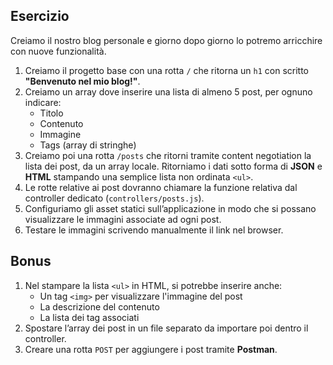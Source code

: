 ## Esercizio

Creiamo il nostro blog personale e giorno dopo giorno lo potremo arricchire con nuove funzionalità.

1. Creiamo il progetto base con una rotta `/` che ritorna un `h1` con scritto **"Benvenuto nel mio blog!"**.
2. Creiamo un array dove inserire una lista di almeno 5 post, per ognuno indicare:
   - Titolo
   - Contenuto
   - Immagine
   - Tags (array di stringhe)
3. Creiamo poi una rotta `/posts` che ritorni tramite content negotiation la lista dei post, da un array locale. Ritorniamo i dati sotto forma di **JSON** e **HTML** stampando una semplice lista non ordinata `<ul>`.
4. Le rotte relative ai post dovranno chiamare la funzione relativa dal controller dedicato (`controllers/posts.js`).
5. Configuriamo gli asset statici sull’applicazione in modo che si possano visualizzare le immagini associate ad ogni post.
6. Testare le immagini scrivendo manualmente il link nel browser.

## Bonus

1. Nel stampare la lista `<ul>` in HTML, si potrebbe inserire anche:
   - Un tag `<img>` per visualizzare l'immagine del post
   - La descrizione del contenuto
   - La lista dei tag associati
2. Spostare l’array dei post in un file separato da importare poi dentro il controller.
3. Creare una rotta `POST` per aggiungere i post tramite **Postman**.